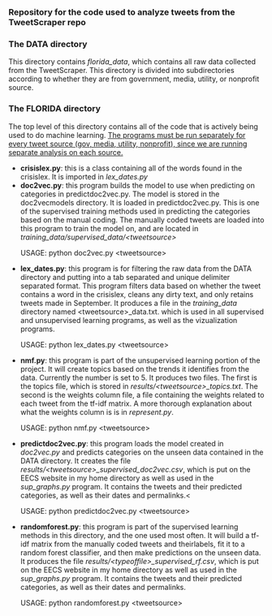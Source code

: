 <h3>Repository for the code used to analyze tweets from the TweetScraper repo</h3>
<h3>The DATA directory</h3>
<p>This directory contains <i>florida_data</i>, which contains all raw data collected from the TweetScraper. This directory is divided into subdirectories according to whether they are from government, media, utility, or nonprofit source.</p>
<h3>The FLORIDA directory</h3>
<p>The top level of this directory contains all of the code that is actively being used to do machine learning. <span style="text-decoration: underline;">The programs must be run separately for every tweet source (gov, media, utility, nonprofit), since we are running separate analysis on each source.</span></p>
<ul><li><b>crisislex.py</b>: this is a class containing all of the words found in the crisislex. It is imported in <i>lex_dates.py</i></li>
<li><b>doc2vec.py</b>: this program builds the model to use when predicting on categories in predictdoc2vec.py. The model is stored in the doc2vecmodels directory. It is loaded in predictdoc2vec.py. This is one of the supervised training methods used in predicting the categories based on the manual coding. The manually coded tweets are loaded into this program to train the model on, and are located in <i>training_data/supervised_data/&lt;tweetsource&gt;</i><p>USAGE: python doc2vec.py &lt;tweetsource&gt;</p></li>
<li><b>lex_dates.py</b>: this program is for filtering the raw data from the DATA directory and putting into a tab separated and unique delimiter separated format. This program filters data based on whether the tweet contains a word in the crisislex, cleans any dirty text, and only retains tweets made in September. It produces a file in the <i>training_data</i> directory named &lt;tweetsource&gt;_data.txt. which is used in all supervised and unsupervised learning programs, as well as the vizualization programs. <p>USAGE: python lex_dates.py &lt;tweetsource&gt;</p></li>
<li><b>nmf.py</b>: this program is part of the unsupervised learning portion of the project. It will create topics based on the trends it identifies from the data. Currently the number is set to 5.  It produces two files. The first is the topics file, which is stored in <i>results/&lt;tweetsource&gt;_topics.txt</i>. The second is the weights column file, a file containing the weights related to each tweet from the tf-idf matrix. A more thorough explanation about what the weights column is is in <i>represent.py</i>.<p>USAGE: python nmf.py &lt;tweetsource&gt;</p></li>
<li><b>predictdoc2vec.py</b>: this program loads the model created in <i>doc2vec.py</i> and predicts categories on the unseen data contained in the DATA directory. It creates the file <i>results/&lt;tweetsource&gt;_supervised_doc2vec.csv</i>, which is put on the EECS website in my home directory as well as used in the <i>sup_graphs.py</i> program. It contains the tweets and their predicted categories, as well as their dates and permalinks.</b><<p>USAGE: python predictdoc2vec.py &lt;tweetsource&gt;</p></li>
<li><b>randomforest.py</b>: this program is part of the supervised learning methods in this directory, and the one used most often. It will build a tf-idf matrix from the manually coded tweets and theirlabels, fit it to a random forest classifier, and then make predictions on the unseen data. It produces the file <i>results/&lt;typeoffile&gt;_supervised_rf.csv</i>, which is put on the EECS website in my home directory as well as used in the <i>sup_graphs.py</i> program. It contains the tweets and their predicted categories, as well as their dates and permalinks.</b><p>USAGE: python randomforest.py &lt;tweetsource&gt;</p></li>


